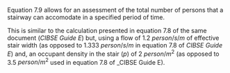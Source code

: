 Equation 7.9 allows for an assessment of the total
number of persons that a stairway can accomodate in
a specified period of time.

This is similar to the calculation
presented in equation 7.8 of the same document (_CIBSE Guide E_)
but, using a flow of 1.2 $person/s/m$ of effective stair width (as
opposed to 1.333 $person/s/m$ in equation 7.8 of _CIBSE Guide E_) and,
an occupant density in the stair ($p$) of 2 $person/m^2$ (as opposed to
3.5 $person/m^2$ used in equation 7.8 of _CIBSE Guide E).

